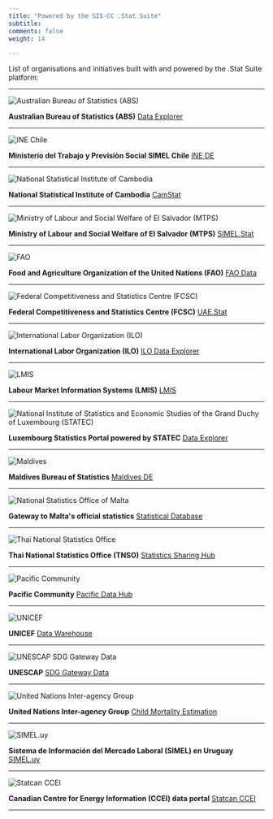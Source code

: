 ```yaml
---
title: "Powered by the SIS-CC .Stat Suite"
subtitle: 
comments: false
weight: 14

---
```


List of organisations and initiatives built with and powered by the .Stat Suite platform:

---

![Australian Bureau of Statistics (ABS)](/dotstatsuite-documentation/images/logo-abs.png)

**Australian Bureau of Statistics (ABS)** [Data Explorer](https://www.abs.gov.au/about/data-services/explore/data-explorer)

---

![INE Chile](/dotstatsuite-documentation/images/ine_logo.png)

**Ministerio del Trabajo y Previsiòn Social SIMEL Chile** [INE DE](https://de.ine.gob.cl/)

---

![National Statistical Institute of Cambodia](/dotstatsuite-documentation/images/logo-nis.png)

**National Statistical Institute of Cambodia** [CamStat](http://camstat.nis.gov.kh/)

---

![Ministry of Labour and Social Welfare of El Salvador (MTPS)](/dotstatsuite-documentation/images/logo_SIMEL.Stat.png)

**Ministry of Labour and Social Welfare of El Salvador (MTPS)** [SIMEL.Stat](https://datasimel.mtps.gob.sv/)

---

![FAO](/dotstatsuite-documentation/images/fao_logo.png)

**Food and Agriculture Organization of the United Nations (FAO)** [FAO Data](https://de-public-statsuite.fao.org/)

---

![Federal Competitiveness and Statistics Centre (FCSC)](/dotstatsuite-documentation/images/logo-fcsc.png)

**Federal Competitiveness and Statistics Centre (FCSC)** [UAE.Stat](https://uaestat.fcsc.gov.ae/en)

---

![International Labor Organization (ILO)](/dotstatsuite-documentation/images/logo-ilo.png)

**International Labor Organization (ILO)** [ILO Data Explorer](https://data.ilo.org/)

---

![LMIS](/dotstatsuite-documentation/images/logo-ilo.png)

**Labour Market Information Systems (LMIS)** [LMIS](https://ilostat.ilo.org/resources/labour-market-information-systems/)

---

![National Institute of Statistics and Economic Studies of the Grand Duchy of Luxembourg (STATEC)](/dotstatsuite-documentation/images/logo-statec.png)

**Luxembourg Statistics Portal powered by STATEC** [Data Explorer](https://lustat.statec.lu/)

---

![Maldives](/dotstatsuite-documentation/images/maldives_logo.png)

**Maldives Bureau of Statistics** [Maldives DE](https://data.statisticsmaldives.gov.mv/)

---

![National Statistics Office of Malta](/dotstatsuite-documentation/images/logo-malta.png)

**Gateway to Malta's official statistics** [Statistical Database](https://statdb.nso.gov.mt/)

---

![Thai National Statistics Office](/dotstatsuite-documentation/images/tnso-logo-th.png)

**Thai National Statistics Office (TNSO)** [Statistics Sharing Hub](https://stathub.nso.go.th/)

---

![Pacific Community](/dotstatsuite-documentation/images/logo-pc.png)

**Pacific Community** [Pacific Data Hub](https://stats.pacificdata.org/#/)

---

![UNICEF](/dotstatsuite-documentation/images/logo-unicef.png)

**UNICEF** [Data Warehouse](https://data.unicef.org/dv_index/)

---

![UNESCAP SDG Gateway Data](/dotstatsuite-documentation/images/logo-unescap.png)

**UNESCAP** [SDG Gateway Data](https://dataexplorer.unescap.org/)

---

![United Nations Inter-agency Group](/dotstatsuite-documentation/images/logo-igme.png)

**United Nations Inter-agency Group** [Child Mortality Estimation](https://childmortality.org/)

---

![SIMEL.uy](/dotstatsuite-documentation/images/Simel_uy_Logo.png)

**Sistema de Información del Mercado Laboral (SIMEL) en Uruguay** [SIMEL.uy](https://de-mtss.simel.mtss.gub.uy/)

---

![Statcan CCEI](/dotstatsuite-documentation/images/logo_statcan-energy.png)

**Canadian Centre for Energy Information (CCEI) data portal** [Statcan CCEI](https://de-ccei.statcan.gc.ca/)

---